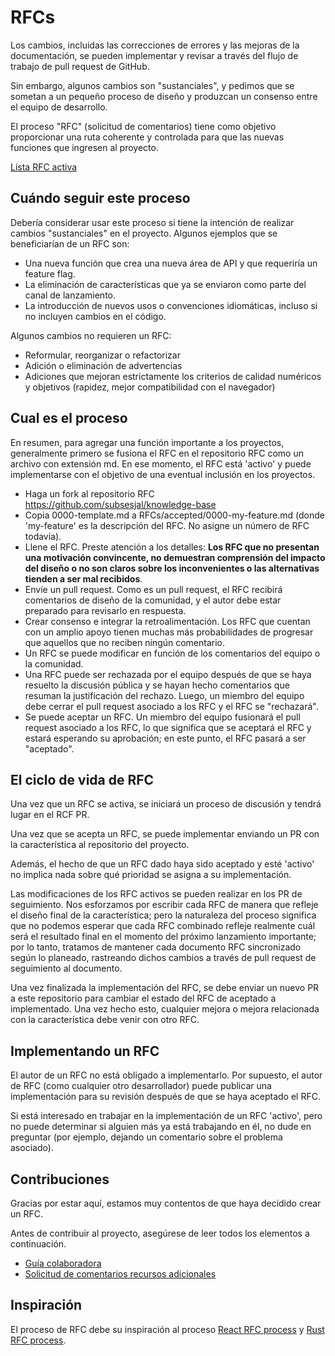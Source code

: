 # RFCs
Los cambios, incluidas las correcciones de errores y las mejoras de la documentación, se pueden implementar y revisar a través del flujo de trabajo de pull request de GitHub.

Sin embargo, algunos cambios son "sustanciales", y pedimos que se sometan a un pequeño proceso de diseño y produzcan un consenso entre el equipo de desarrollo.

El proceso "RFC" (solicitud de comentarios) tiene como objetivo proporcionar una ruta coherente y controlada para que las nuevas funciones que ingresen al proyecto.

[Lista RFC activa](https://github.com/subsesjal/knowledge-base/pulls)

## Cuándo seguir este proceso
Debería considerar usar este proceso si tiene la intención de realizar cambios "sustanciales" en el proyecto. Algunos ejemplos que se beneficiarían de un RFC son:

- Una nueva función que crea una nueva área de API y que requeriría un feature flag.
- La eliminación de características que ya se enviaron como parte del canal de lanzamiento.
- La introducción de nuevos usos o convenciones idiomáticas, incluso si no incluyen cambios en el código.

Algunos cambios no requieren un RFC:
- Reformular, reorganizar o refactorizar
- Adición o eliminación de advertencias
- Adiciones que mejoran estrictamente los criterios de calidad numéricos y objetivos (rapidez, mejor compatibilidad con el navegador)

## Cual es el proceso
En resumen, para agregar una función importante a los proyectos, generalmente primero se fusiona el RFC en el repositorio RFC como un archivo con extensión md. En ese momento, el RFC está 'activo' y puede implementarse con el objetivo de una eventual inclusión en los proyectos.

- Haga un fork al repositorio RFC https://github.com/subsesjal/knowledge-base
- Copia 0000-template.md a RFCs/accepted/0000-my-feature.md (donde 'my-feature' es la descripción del RFC. No asigne un número de RFC todavía).
- Llene el RFC. Preste atención a los detalles: **Los RFC que no presentan una motivación convincente, no demuestran comprensión del impacto del diseño o no son claros sobre los inconvenientes o las alternativas tienden a ser mal recibidos**.
- Envíe un pull request. Como es un pull request, el RFC recibirá comentarios de diseño de la comunidad, y el autor debe estar preparado para revisarlo en respuesta.
- Crear consenso e integrar la retroalimentación. Los RFC que cuentan con un amplio apoyo tienen muchas más probabilidades de progresar que aquellos que no reciben ningún comentario.
- Un RFC se puede modificar en función de los comentarios del equipo o la comunidad.
- Una RFC puede ser rechazada por el equipo después de que se haya resuelto la discusión pública y se hayan hecho comentarios que resuman la justificación del rechazo. Luego, un miembro del equipo debe cerrar el pull request asociado a los RFC y el RFC se "rechazará".
- Se puede aceptar un RFC. Un miembro del equipo fusionará el pull request asociado a los RFC, lo que significa que se aceptará el RFC y estará esperando su aprobación; en este punto, el RFC pasará a ser "aceptado".

## El ciclo de vida de RFC
Una vez que un RFC se activa, se iniciará un proceso de discusión y tendrá lugar en el RCF PR.

Una vez que se acepta un RFC, se puede implementar enviando un PR con la característica al repositorio del proyecto.

Además, el hecho de que un RFC dado haya sido aceptado y esté 'activo' no implica nada sobre qué prioridad se asigna a su implementación.

Las modificaciones de los RFC activos se pueden realizar en los PR de seguimiento. Nos esforzamos por escribir cada RFC de manera que refleje el diseño final de la característica; pero la naturaleza del proceso significa que no podemos esperar que cada RFC combinado refleje realmente cuál será el resultado final en el momento del próximo lanzamiento importante; por lo tanto, tratamos de mantener cada documento RFC sincronizado según lo planeado, rastreando dichos cambios a través de pull request de seguimiento al documento.

Una vez finalizada la implementación del RFC, se debe enviar un nuevo PR a este repositorio para cambiar el estado del RFC de aceptado a implementado. Una vez hecho esto, cualquier mejora o mejora relacionada con la característica debe venir con otro RFC.

## Implementando un RFC
El autor de un RFC no está obligado a implementarlo. Por supuesto, el autor de RFC (como cualquier otro desarrollador) puede publicar una implementación para su revisión después de que se haya aceptado el RFC.

Si está interesado en trabajar en la implementación de un RFC 'activo', pero no puede determinar si alguien más ya está trabajando en él, no dude en preguntar (por ejemplo, dejando un comentario sobre el problema asociado).

## Contribuciones
Gracias por estar aquí, estamos muy contentos de que haya decidido crear un RFC.

Antes de contribuir al proyecto, asegúrese de leer todos los elementos a continuación.

* [Guía colaboradora](https://github.com/subsesjal/knowledge-base/blob/master/RFCs/CONTRIBUITING.md)
* [Solicitud de comentarios recursos adicionales](https://www.notion.so/Request-for-comments-RFC-d63f23bf76c44d9aa7c39fed11d84c0f)

## Inspiración
El proceso de RFC debe su inspiración al proceso [React RFC process](https://github.com/reactjs/rfcs) y [Rust RFC process](https://github.com/rust-lang/rfcs).
